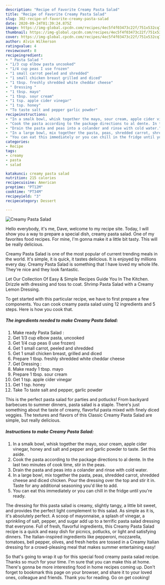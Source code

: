 ```yaml
---
description: "Recipe of Favorite Creamy Pasta Salad"
title: "Recipe of Favorite Creamy Pasta Salad"
slug: 302-recipe-of-favorite-creamy-pasta-salad
date: 2020-09-24T01:39:24.875Z
image: https://img-global.cpcdn.com/recipes/4ec5f4f03473c22f/751x532cq70/creamy-pasta-salad-recipe-main-photo.jpg
thumbnail: https://img-global.cpcdn.com/recipes/4ec5f4f03473c22f/751x532cq70/creamy-pasta-salad-recipe-main-photo.jpg
cover: https://img-global.cpcdn.com/recipes/4ec5f4f03473c22f/751x532cq70/creamy-pasta-salad-recipe-main-photo.jpg
author: Alvin Wilkerson
ratingvalue: 4
reviewcount: 8
recipeingredient:
- " Pasta Salad "
- "1/3 cup elbow pasta uncooked"
- "1/4 cup peas I use frozen"
- "1 small carrot peeled and shredded"
- "1 small chicken breast grilled and diced"
- "1 tbsp. freshly shredded white cheddar cheese"
- " Dressing "
- "1 tbsp. mayo"
- "1 tbsp. sour cream"
- "1 tsp. apple cider vinegar"
- "1 tsp. honey"
- "To taste salt and pepper garlic powder"
recipeinstructions:
- "In a smalk bowl, whisk together the mayo, sour cream, apple cider vinegar, honey and salt and pepper and garlic powder to taste. Set this aside."
- "Cook the pasta according to the package directions to al dente. In the last two minutes of cook time, stir in the peas."
- "Drain the pasta and peas into a colander and rinse with cold water."
- "In a large bowl, mix together the pasta, peas, shredded carrot, shredded cheese and diced chicken. Pour the dressing over the top and stir it in. Taste for any additional seasoning you&#39;d like to add."
- "You can eat this immediately or you can chill in the fridge until you&#39;re ready."
categories:
- Recipe
tags:
- creamy
- pasta
- salad

katakunci: creamy pasta salad 
nutrition: 215 calories
recipecuisine: American
preptime: "PT12M"
cooktime: "PT34M"
recipeyield: "3"
recipecategory: Dessert

---
```



![Creamy Pasta Salad](https://img-global.cpcdn.com/recipes/4ec5f4f03473c22f/751x532cq70/creamy-pasta-salad-recipe-main-photo.jpg)

Hello everybody, it's me, Dave, welcome to my recipe site. Today, I will show you a way to prepare a special dish, creamy pasta salad. One of my favorites food recipes. For mine, I'm gonna make it a little bit tasty. This will be really delicious.

Creamy Pasta Salad is one of the most popular of current trending meals in the world. It's simple, it is quick, it tastes delicious. It is enjoyed by millions every day. Creamy Pasta Salad is something that I have loved my whole life. They're nice and they look fantastic.

Let Our Collection Of Easy &amp; Simple Recipes Guide You In The Kitchen. Drizzle with dressing and toss to coat. Shrimp Pasta Salad with a Creamy Lemon Dressing.


To get started with this particular recipe, we have to first prepare a few components. You can cook creamy pasta salad using 12 ingredients and 5 steps. Here is how you cook that.

<!--inarticleads1-->

##### The ingredients needed to make Creamy Pasta Salad:

1. Make ready  Pasta Salad :
1. Get 1/3 cup elbow pasta, uncooked
1. Get 1/4 cup peas (I use frozen)
1. Get 1 small carrot, peeled and shredded
1. Get 1 small chicken breast, grilled and diced
1. Prepare 1 tbsp. freshly shredded white cheddar cheese
1. Get  Dressing :
1. Make ready 1 tbsp. mayo
1. Prepare 1 tbsp. sour cream
1. Get 1 tsp. apple cider vinegar
1. Get 1 tsp. honey
1. Take To taste salt and pepper, garlic powder


This is the perfect pasta salad for parties and potlucks! From backyard barbecues to summer dinners, pasta salad is a staple. There&#39;s just something about the taste of creamy, flavorful pasta mixed with finely diced veggies. The textures and flavors of this Classic Creamy Pasta Salad are simple, but really delicious. 

<!--inarticleads2-->

##### Instructions to make Creamy Pasta Salad:

1. In a smalk bowl, whisk together the mayo, sour cream, apple cider vinegar, honey and salt and pepper and garlic powder to taste. Set this aside.
1. Cook the pasta according to the package directions to al dente. In the last two minutes of cook time, stir in the peas.
1. Drain the pasta and peas into a colander and rinse with cold water.
1. In a large bowl, mix together the pasta, peas, shredded carrot, shredded cheese and diced chicken. Pour the dressing over the top and stir it in. Taste for any additional seasoning you&#39;d like to add.
1. You can eat this immediately or you can chill in the fridge until you&#39;re ready.


The dressing for this pasta salad is creamy, slightly tangy, a little bit sweet, and provides the perfect light complement to this salad. As simple as it is, it&#39;s absolutely perfect. A scoop of mayonnaise, a splash of vinegar, a sprinkling of salt, pepper, and sugar add up to a terrific pasta salad dressing that everyone. Full of fresh, flavorful ingredients, this Creamy Pasta Salad recipe is a quick and easy dish for picnics, potlucks, or light and satisfying dinners. The Italian-inspired ingredients like pepperoni, mozzarella, tomatoes, bell pepper, olives, and fresh herbs are tossed in a Creamy Italian dressing for a crowd-pleasing meal that makes summer entertaining easy! 

So that's going to wrap it up for this special food creamy pasta salad recipe. Thanks so much for your time. I'm sure that you can make this at home. There's gonna be more interesting food in home recipes coming up. Don't forget to bookmark this page on your browser, and share it to your loved ones, colleague and friends. Thank you for reading. Go on get cooking!
